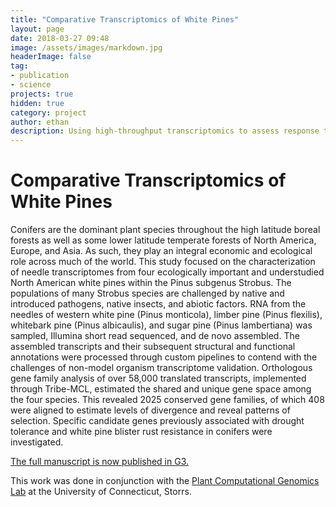 ```yaml
---
title: "Comparative Transcriptomics of White Pines"
layout: page
date: 2018-03-27 09:48
image: /assets/images/markdown.jpg
headerImage: false
tag:
- publication
- science
projects: true
hidden: true
category: project
author: ethan
description: Using high-throughput transcriptomics to assess response to disease and climate change in conifers.
---
```

# Comparative Transcriptomics of White Pines

Conifers are the dominant plant species throughout the high latitude boreal forests as well as
some lower latitude temperate forests of North America, Europe, and Asia. As such, they play an integral
economic and ecological role across much of the world. This study focused on the characterization of needle
transcriptomes from four ecologically important and understudied North American white pines within the
Pinus subgenus Strobus. The populations of many Strobus species are challenged by native and introduced
pathogens, native insects, and abiotic factors. RNA from the needles of western white pine (Pinus monticola),
limber pine (Pinus flexilis), whitebark pine (Pinus albicaulis), and sugar pine (Pinus lambertiana) was sampled,
Illumina short read sequenced, and de novo assembled. The assembled transcripts and their subsequent
structural and functional annotations were processed through custom pipelines to contend with the challenges
of non-model organism transcriptome validation. Orthologous gene family analysis of over 58,000 translated
transcripts, implemented through Tribe-MCL, estimated the shared and unique gene space among the four
species. This revealed 2025 conserved gene families, of which 408 were aligned to estimate levels of divergence
and reveal patterns of selection. Specific candidate genes previously associated with drought
tolerance and white pine blister rust resistance in conifers were investigated.

[The full manuscript is now published in G3.](http://www.g3journal.org/content/8/5/1461)

This work was done in conjunction with the [Plant Computational Genomics Lab](https://compgenomics.lab.uconn.edu/) at the University of Connecticut, Storrs.
